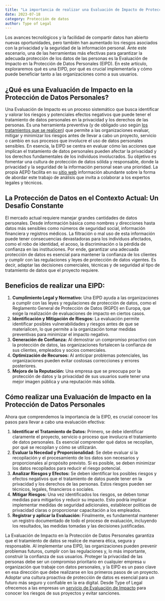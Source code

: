 ```yaml
---
title: "La importancia de realizar una Evaluación de Impacto de Protección de Datos Personales"
date: 2023-07-18
category: Protección de datos
author: Type of Legal
---
```


Los avances tecnológicos y la facilidad de compartir datos han abierto nuevas oportunidades, pero también han aumentado los riesgos asociados con la privacidad y la seguridad de la información personal. Ante este escenario, una de las herramientas más efectivas para garantizar la adecuada protección de los datos de las personas es la Evaluación de Impacto en la Protección de Datos Personales (EIPD). En este artículo, exploraremos qué es una EIPD, por qué es crucial implementarla y cómo puede beneficiar tanto a las organizaciones como a sus usuarios.

**¿Qué es una Evaluación de Impacto en la Protección de Datos Personales?**
---------------------------------------------------------------------------

Una Evaluación de Impacto es un proceso sistemático que busca identificar y valorar los riesgos y potenciales efectos negativos que puede tener el tratamiento de datos personales en la privacidad y los derechos de las personas. Es una herramienta preventiva (y de obligado uso según [los tratamientos que se realicen](https://www.aepd.es/es/documento/listas-dpia-es-35-4.pdf)) que permite a las organizaciones evaluar, mitigar y minimizar los riesgos antes de llevar a cabo un proyecto, servicio o cambio en sus procesos que involucre el uso de datos personales sensibles. En esencia, la EIPD se centra en evaluar cómo las acciones que implican el tratamiento de datos personales pueden afectar la privacidad y los derechos fundamentales de los individuos involucrados. Su objetivo es fomentar una cultura de protección de datos sólida y responsable, donde la privacidad y la seguridad de la información personal sean una prioridad. La propia AEPD facilita en su [sitio web](https://www.aepd.es/es/derechos-y-deberes/cumple-tus-deberes/medidas-de-cumplimiento/evaluaciones-de-impacto) información abundante sobre la forma de abordar este trabajo de análisis que invita a colaborar a los expertos legales y técnicos.

**La Protección de Datos en el Contexto Actual: Un Desafío Constante**
----------------------------------------------------------------------

El mercado actual requiere manejar grandes cantidades de datos personales. Desde información básica como nombres y direcciones hasta datos más sensibles como números de seguridad social, información financiera y registros médicos. La filtración o mal uso de esta información puede tener consecuencias devastadoras para los individuos afectados, como el robo de identidad, el acoso, la discriminación o la pérdida de confianza en las instituciones. Por ende, garantizar una adecuada protección de datos es esencial para mantener la confianza de los clientes y cumplir con las regulaciones y leyes de protección de datos vigentes. Es decir, adaptar las decisiones comerciales, técnicas y de seguridad al tipo de tratamiento de datos que el proyecto requiere.

**Beneficios de realizar una EIPD:**
------------------------------------

1.  **Cumplimiento Legal y Normativo:** Una EIPD ayuda a las organizaciones a cumplir con las leyes y regulaciones de protección de datos, como el Reglamento General de Protección de Datos (RGPD) en Europa, que exige la realización de evaluaciones de impacto en ciertos casos.
2.  **Identificación y Mitigación de Riesgos:** La evaluación permite identificar posibles vulnerabilidades y riesgos antes de que se materialicen, lo que permite a la organización tomar medidas preventivas para minimizar el impacto negativo.
3.  **Generación de Confianza:** Al demostrar un compromiso proactivo con la protección de datos, las organizaciones fortalecen la confianza de sus clientes, empleados y socios comerciales.
4.  **Optimización de Recursos:** Al anticipar problemas potenciales, las organizaciones pueden evitar costosas correcciones y errores posteriores.
5.  **Mejora de la Reputación:** Una empresa que se preocupa por la protección de datos y la privacidad de sus usuarios suele tener una mejor imagen pública y una reputación más sólida.

**Cómo realizar una Evaluación de Impacto en la Protección de Datos Personales**
--------------------------------------------------------------------------------

Ahora que comprendemos la importancia de la EIPD, es crucial conocer los pasos para llevar a cabo una evaluación efectiva:

1.  **Identificar el Tratamiento de Datos:** Primero, se debe identificar claramente el proyecto, servicio o proceso que involucra el tratamiento de datos personales. Es esencial comprender qué datos se recopilan, por qué se recopilan y cómo se utilizarán.
2.  **Evaluar la Necedad y Proporcionalidad:** Se debe evaluar si la recopilación y el procesamiento de los datos son necesarios y proporcionales al propósito previsto. Si es posible, se deben minimizar los datos recopilados para reducir el riesgo potencial.
3.  **Analizar Riesgos y Efectos:** Se deben identificar los posibles riesgos y efectos negativos que el tratamiento de datos puede tener en la privacidad y los derechos de las personas. Estos riesgos pueden ser técnicos, legales, financieros o sociales.
4.  **Mitigar Riesgos:** Una vez identificados los riesgos, se deben tomar medidas para mitigarlos y reducir su impacto. Esto podría implicar implementar medidas de seguridad adicionales, establecer políticas de privacidad claras o proporcionar capacitación a los empleados.
5.  **Registrar y aplicar la Evaluación:** Finalmente, es fundamental mantener un registro documentado de todo el proceso de evaluación, incluyendo los resultados, las medidas tomadas y las decisiones justificadas.

La Evaluación de Impacto en la Protección de Datos Personales garantiza que el tratamiento de datos se realice de manera ética, segura y responsable. Al implementar una EIPD, las organizaciones pueden prevenir problemas futuros, cumplir con las regulaciones y, lo más importante, construir la confianza de sus usuarios. Proteger la privacidad de las personas debe ser un compromiso prioritario en cualquier empresa u organización que trabaje con datos personales, y la EIPD es un paso clave en esa dirección que debe realizarse en los primeros pasos de un proyecto. Adoptar una cultura proactiva de protección de datos es esencial para un futuro más seguro y confiable en la era digital. Desde Type of Legal ofrecemos a las empresas un [servicio de Evaluación de Impacto](https://typeoflegal.com/privacidad-y-proteccion-de-datos/) para conocer los riesgos de sus proyectos y evitar sanciones.
